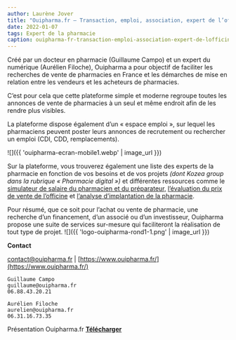 ```yaml
---
author: Laurène Jover
title: "Ouipharma.fr – Transaction, emploi, association, expert de l’officine"
date: 2022-01-07
tags: Expert de la pharmacie
caption: ouipharma-fr-transaction-emploi-association-expert-de-lofficine.webp
---
```


Créé par un docteur en pharmacie (Guillaume Campo) et un expert du numérique (Aurélien Filoche), Ouipharma a pour objectif de faciliter les recherches de vente de pharmacies en France et les démarches de mise en relation entre les vendeurs et les acheteurs de pharmacies.

C’est pour cela que cette plateforme simple et moderne regroupe toutes les annonces de vente de pharmacies à un seul et même endroit afin de les rendre plus visibles.

La plateforme dispose également d’un « espace emploi », sur lequel les pharmaciens peuvent poster leurs annonces de recrutement ou rechercher un emploi (CDI, CDD, remplacements).

![]({{ 'ouipharma-ecran-mobile1.webp' | image_url }})

Sur la plateforme, vous trouverez également une liste des experts de la pharmacie en fonction de vos besoins et de vos projets _(dont Kozea group dans la rubrique « Pharmacie digital »)_ et différentes ressources comme le [simulateur de salaire du pharmacien et du préparateur,](https://www.ouipharma.fr/salaire-pharmacien) [l’évaluation du prix de vente de l’officine](https://www.ouipharma.fr/estimation-de-la-valeur-dune-officine) et [l’analyse d’implantation de la pharmacie](https://www.ouipharma.fr/analyses-implantation).

Pour résumé, que ce soit pour l’achat ou vente de pharmacie, une recherche d’un financement, d’un associé ou d’un investisseur, Ouipharma propose une suite de services sur-mesure qui faciliteront la réalisation de tout type de projet.
![]({{ 'logo-ouipharma-rond1-1.png' | image_url }})

**Contact**

[contact@ouipharma.fr](mailto:contact@ouipharma.fr) | [https://www.ouipharma.fr/](https://www.ouipharma.fr/)

    Guillaume Campo
    guillaume@ouipharma.fr
    06.88.43.20.21

    Aurélien Filoche
    aurelien@ouipharma.fr
    06.31.16.73.35

Présentation Ouipharma.fr **[Télécharger](https://kozeagroup.files.wordpress.com/2021/12/ouipharma-service.pdf)**
